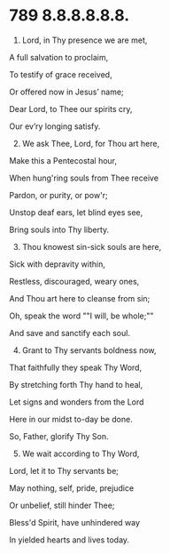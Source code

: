 # 789 8.8.8.8.8.8.

1.  Lord, in Thy presence we are met,

A full salvation to proclaim,

To testify of grace received,

Or offered now in Jesus’ name;

Dear Lord, to Thee our spirits cry,

Our ev’ry longing satisfy.

2.  We ask Thee, Lord, for Thou art here,

Make this a Pentecostal hour,

When hung'ring souls from Thee receive

Pardon, or purity, or pow'r;

Unstop deaf ears, let blind eyes see,

Bring souls into Thy liberty.

3.  Thou knowest sin-sick souls are here,

Sick with depravity within,

Restless, discouraged, weary ones,

And Thou art here to cleanse from sin;

Oh, speak the word ""I will, be whole;""

And save and sanctify each soul.

4.  Grant to Thy servants boldness now,

That faithfully they speak Thy Word,

By stretching forth Thy hand to heal,

Let signs and wonders from the Lord

Here in our midst to-day be done.

So, Father, glorify Thy Son.

5.  We wait according to Thy Word,

Lord, let it to Thy servants be;

May nothing, self, pride, prejudice

Or unbelief, still hinder Thee;

Bless'd Spirit, have unhindered way

In yielded hearts and lives today.


